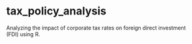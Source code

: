 # tax_policy_analysis
Analyzing the impact of corporate tax rates on foreign direct investment (FDI) using R.
